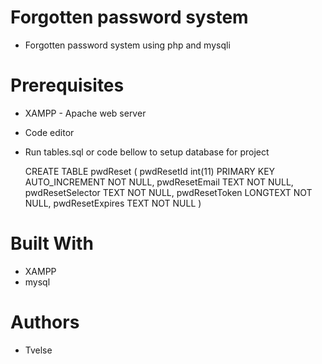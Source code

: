 # Forgotten password system

 * Forgotten password system using php and mysqli

# Prerequisites

 * XAMPP - Apache web server
 
 * Code editor

 * Run tables.sql or code bellow to setup database for project
 
    CREATE TABLE pwdReset (
        pwdResetId int(11) PRIMARY KEY AUTO_INCREMENT NOT NULL,
        pwdResetEmail TEXT NOT NULL,
        pwdResetSelector TEXT NOT NULL,
        pwdResetToken LONGTEXT NOT NULL,
        pwdResetExpires TEXT NOT NULL
    )
    

# Built With

 * XAMPP
 * mysql
 
# Authors
 * Tvelse
